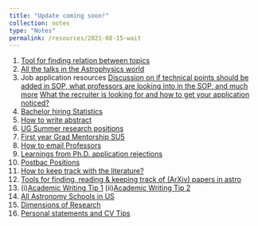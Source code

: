 ```yaml
---
title: "Update coming soon!"
collection: notes
type: "Notes"
permalink: /resources/2021-08-15-wait
---
```


1. [Tool for finding relation between topics](https://twitter.com/sjay_yayy/status/1422938799571619847)
2. [All the talks in the Astrophysics world](https://twitter.com/msoaresfurtado/status/1426004370202800128)
3.  Job application resources
 [Discussion on if technical points should be added in SOP, what professors are looking into in the SOP, and much more](https://twitter.com/OemTrivedi/status/1367890726772609027)
 [What the recruiter is looking for and how to get your application noticed?](https://twitter.com/miguelzuma/status/1413240273988202496)
4. [Bachelor hiring Statistics](https://twitter.com/AIP_Stats/status/1379086746785353731)
5. [How to write abstract](https://twitter.com/OpenAcademics/status/1394345957626576896)
6. [UG Summer research positions](https://astrobarker.github.io/undresearch.html)
7. [First year Grad Mentorship SU5](https://twitter.com/jerseyphysicist/status/1416163431871307776)
8. [How to email Professors](https://twitter.com/BettySLai/status/1425551342810980353)
9. [Learnings from Ph.D. application rejections](https://twitter.com/shivanim675/status/1365250685634154500) 
10. [Postbac Positions](https://twitter.com/MiaDoesAstro/status/1427980679611092995)
11. [How to keep track with the literature?](https://twitter.com/jbhuang0604/status/1426039195542360070)
12. [Tools for finding, reading & keeping track of (ArXiv) papers in astro](https://twitter.com/FloorAstro/status/1371531751508619264)
13. (i)[Academic Writing Tip 1](https://twitter.com/lucindaedoyle/status/1434081932279570440)
    (ii)[Academic Writing Tip 2](https://twitter.com/rodriguesjm6/status/1436355550388932614)
14. [All Astronomy Schools in US](https://twitter.com/astrocrash/status/1435488289465634816)
15. [Dimensions of Research](https://twitter.com/cesifoti/status/1435635120107556869)
16. [Personal statements and CV Tips](https://twitter.com/AdeleyeSamuelA/status/1327307759474323461) 